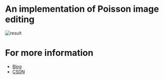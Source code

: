 # An implementation of Poisson image editing

![result](http://q70i1gfoc.bkt.clouddn.com/possion/example.png)

# For more information

- [Blog](https://www.lsflll.top/posts/8ad73f1a.html)
- [CSDN](https://blog.csdn.net/weixin_43194305/article/details/104928378)


